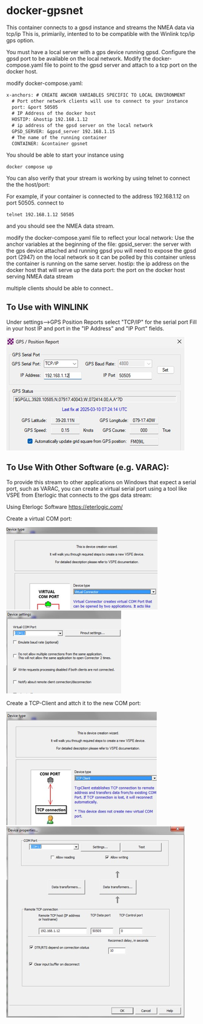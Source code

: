 # docker-gpsnet
This container connects to a gpsd instance and streams the NMEA data via tcp/ip
This is, primiarily, intented to to be compatible with the Winlink 
tcp/ip gps option. 

You must have a local server with a gps device running gpsd. Configure the gpsd port to be available on the local network.
Modify the docker-compose.yaml file to point to the gpsd server and attach to a tcp port on the docker host.

modify docker-compose.yaml:

	x-anchors: # CREATE ANCHOR VARIABLES SPECIFIC TO LOCAL ENVIRONMENT  
 	  # Port other network clients will use to connect to your instance  
	  port: &port 50505  
   	  # IP Address of the docker host  
	  HOSTIP: &hostip 192.168.1.12  
   	  # ip address of the gpsd server on the local network  
	  GPSD_SERVER: &gpsd_server 192.168.1.15  
   	  # The name of the running container
	  CONTAINER: &container gpsnet  

You should be able to start your instance using

	docker compose up

You can also verify that your stream is working by using telnet to connect the the host/port:

For example, if your container is connected to the address 192.168.1.12 on port 50505.
connect to 

	telnet 192.168.1.12 50505

and you should see the NMEA data stream.

modify the docker-compose.yaml file to reflect your local network:
Use the anchor variables at the beginning of the file:
gpsid_server:	the server with the gps device attached and running gpsd
				you will need to expose the gpsd port (2947) on the local network
				so it can be polled by this container unless the container is running
				on the same server.
hostip:			the ip address on the docker host that will serve up the data
port:			the port on the docker host serving NMEA data stream

multiple clients should be able to connect..

## To Use with WINLINK
Under settings--\>GPS Position Reports
select "TCP/IP" for the serial port
Fill in your host IP and port in the "IP Address" and "IP Port" fields.

![position report sample ](images/GPS_Position_Report.jpg?raw=true "Winlink Position Report")


## To Use With Other Software (e.g. VARAC):

To provide this stream to other applications on Windows that expect a serial port, such as VARAC, you can create a virtual serial port using a tool like VSPE from Eterlogic that connects to the gps data stream:

Using Eterlogc Software <https://eterlogic.com/>

Create a virtual COM port:

![](images/VSPE-Select-Virtual-Connector.jpg?raw=true "Create Virtual Connector")
![](images/VirtualSerialPortCOM11.jpg?raw=true "Assign COM Port")

Create a TCP-Client and attch it to the new COM port:

![](images/VSPE-Select-TCP-Client.jpg?raw=true "Create TCP Client")
![](images/VSPE-TCP-Client.jpg?raw=true "Connect TCP Client to gpsnet service")


